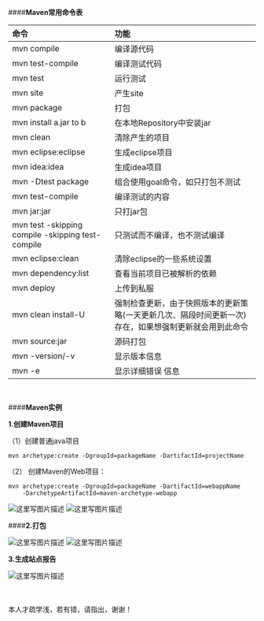 
####**Maven常用命令表**

|命令|功能|
|:----|:----|
|mvn compile|编译源代码|
|mvn test-compile|编译测试代码|
|mvn test|运行测试|
|mvn site| 产生site|
|mvn package|打包|
|mvn install a.jar to b|在本地Repository中安装jar|
|mvn clean|清除产生的项目|
|mvn eclipse:eclipse|生成eclipse项目|
|mvn idea:idea|生成idea项目|
|mvn -Dtest package|组合使用goal命令，如只打包不测试|
|mvn test-compile|编译测试的内容|
|mvn jar:jar| 只打jar包|
|mvn test -skipping compile -skipping test-compile|只测试而不编译，也不测试编译|
|mvn eclipse:clean |清除eclipse的一些系统设置|
|mvn dependency:list|查看当前项目已被解析的依赖|
|mvn deploy|上传到私服|
|mvn clean install-U| 强制检查更新，由于快照版本的更新策略(一天更新几次、隔段时间更新一次)存在，如果想强制更新就会用到此命令|
|mvn source:jar|源码打包|
|mvn -version/-v|显示版本信息 |
|mvn -e|显示详细错误 信息|

<br>

####**Maven实例**


**1.创建Maven项目**

（1）创建普通java项目

```
mvn archetype:create -DgroupId=packageName -DartifactId=projectName
```
（2） 创建Maven的Web项目：

```
mvn archetype:create -DgroupId=packageName -DartifactId=webappName
    -DarchetypeArtifactId=maven-archetype-webapp
```

![这里写图片描述](http://img.blog.csdn.net/20170731220711865?watermark/2/text/aHR0cDovL2Jsb2cuY3Nkbi5uZXQvYmFpeWVfeGluZw==/font/5a6L5L2T/fontsize/400/fill/I0JBQkFCMA==/dissolve/70/gravity/SouthEast)
![这里写图片描述](http://img.blog.csdn.net/20170731220718505?watermark/2/text/aHR0cDovL2Jsb2cuY3Nkbi5uZXQvYmFpeWVfeGluZw==/font/5a6L5L2T/fontsize/400/fill/I0JBQkFCMA==/dissolve/70/gravity/SouthEast)

####**2.打包**

![这里写图片描述](http://img.blog.csdn.net/20170731221025796?watermark/2/text/aHR0cDovL2Jsb2cuY3Nkbi5uZXQvYmFpeWVfeGluZw==/font/5a6L5L2T/fontsize/400/fill/I0JBQkFCMA==/dissolve/70/gravity/SouthEast)
![这里写图片描述](http://img.blog.csdn.net/20170731221055703?watermark/2/text/aHR0cDovL2Jsb2cuY3Nkbi5uZXQvYmFpeWVfeGluZw==/font/5a6L5L2T/fontsize/400/fill/I0JBQkFCMA==/dissolve/70/gravity/SouthEast)

**3.生成站点报告**

![这里写图片描述](http://img.blog.csdn.net/20170731225431528?watermark/2/text/aHR0cDovL2Jsb2cuY3Nkbi5uZXQvYmFpeWVfeGluZw==/font/5a6L5L2T/fontsize/400/fill/I0JBQkFCMA==/dissolve/70/gravity/SouthEast)

<br>
<br>
本人才疏学浅，若有错，请指出，谢谢！

